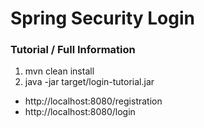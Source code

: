 # Spring Security Login

### Tutorial / Full Information
1. mvn clean install
2. java -jar target/login-tutorial.jar

- http://localhost:8080/registration
- http://localhost:8080/login
